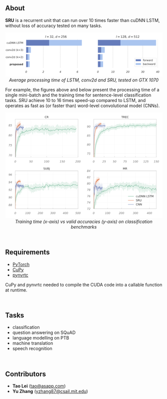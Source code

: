 
## About

**SRU** is a recurrent unit that can run over 10 times faster than cuDNN LSTM, without loss of accuracy tested on many tasks. 

<p align="center">
<img width=620 src="imgs/speed.png"><br>
<i>Average processing time of LSTM, conv2d and SRU, tested on GTX 1070</i><br>
</p>

For example, the figures above and below present the processing time of a single mini-batch and the training time for sentence-level classification tasks. SRU achieve 10 to 16 times speed-up compared to LSTM, and operates as fast as (or faster than) word-level convolutional model (CNNs).

<p align="center">
<img width=580 src="imgs/classification.png"><br>
<i>Training time (x-axis) vs valid accuracies (y-axis) on classification benchmarks</i><br>
</p>

<br>

## Requirements
 - [PyTorch](http://pytorch.org/)
 - [CuPy](https://cupy.chainer.org/)
 - [pynvrtc](https://github.com/NVIDIA/pynvrtc)
 
CuPy and pynvrtc needed to compile the CUDA code into a callable function at runtime.

<br>

## Tasks
 - classification
 - question answering on SQuAD
 - language modelling on PTB
 - machine translation
 - speech recognition
 
<br>

## Contributors
-  **Tao Lei** (tao@asapp.com)
-  **Yu Zhang** (yzhang87@csail.mit.edu)
